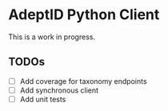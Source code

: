 # AdeptID Python Client 


This is a work in progress. 


## TODOs

- [ ] Add coverage for taxonomy endpoints
- [ ] Add synchronous client
- [ ] Add unit tests
